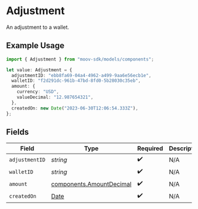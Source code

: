 # Adjustment

An adjustment to a wallet.

## Example Usage

```typescript
import { Adjustment } from "moov-sdk/models/components";

let value: Adjustment = {
  adjustmentID: "ebb8fa69-04a4-4962-a499-9aa6e56ecb1e",
  walletID: "f2d291dc-961b-47bd-8fd0-5b28030c35eb",
  amount: {
    currency: "USD",
    valueDecimal: "12.987654321",
  },
  createdOn: new Date("2023-06-30T12:06:54.333Z"),
};
```

## Fields

| Field                                                                                         | Type                                                                                          | Required                                                                                      | Description                                                                                   |
| --------------------------------------------------------------------------------------------- | --------------------------------------------------------------------------------------------- | --------------------------------------------------------------------------------------------- | --------------------------------------------------------------------------------------------- |
| `adjustmentID`                                                                                | *string*                                                                                      | :heavy_check_mark:                                                                            | N/A                                                                                           |
| `walletID`                                                                                    | *string*                                                                                      | :heavy_check_mark:                                                                            | N/A                                                                                           |
| `amount`                                                                                      | [components.AmountDecimal](../../models/components/amountdecimal.md)                          | :heavy_check_mark:                                                                            | N/A                                                                                           |
| `createdOn`                                                                                   | [Date](https://developer.mozilla.org/en-US/docs/Web/JavaScript/Reference/Global_Objects/Date) | :heavy_check_mark:                                                                            | N/A                                                                                           |